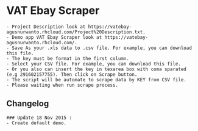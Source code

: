 # VAT Ebay Scraper

	- Project Description look at https://vatebay-agusnurwanto.rhcloud.com/Project%20Description.txt.
	- Demo app VAT Ebay Scraper look at https://vatebay-agusnurwanto.rhcloud.com/.
	- Save As your .xls data to .csv file. For example, you can download this file.
	- The key must be format in the first column.
	- Select your CSV file. For example, you can download this file.
	- Or you also can insert the key in texarea box with coma sparated (e.g 291602157755). Then click on Scrape button.
	- The script will be automate to scrape data by KEY from CSV file.
	- Please waiting when run scrape process.

## Changelog
	### Update 18 Nov 2015 :
 	- Create default demo.
